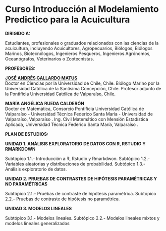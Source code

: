 # Curso Introducción al Modelamiento Predictico para la Acuicultura

**DIRIGIDO A:**

Estudiantes, profesionales o graduados relacionados con las ciencias de la acuicultura, incluyendo Acuicultores, Agropecuarios, Biólogos, Biólogos Marinos, Biotecnólogos, Ingenieros Pesqueros, Ingenieros Agrónomos, Oceanógrafos, Veterinarios o Zootecnistas.

**PROFESORES:**  

[**JOSÉ ANDRÉS GALLARDO MATUS**](https://github.com/DrJoseGallardo)  
Doctor en Ciencias por la Universidad de Chile, Chile.
Biólogo Marino por la Universidad Católica de la Santísima Concepción, Chile.
Profesor adjunto de la Pontificia Universidad Católica de Valparaíso, Chile.

**MARÍA ANGÉLICA RUEDA CALDERÓN**  
Doctor en Matemática, Consorcio Pontificia Universidad Católica de Valparaíso - Universidad
Técnica Federico Santa María - Universidad de Valparaíso, Valparaíso .
Ing. Civil Matemático con Mensión Estadística Aplicada, Universidad Técnica Federico
Santa María, Valparaíso .

**PLAN DE ESTUDIOS:**

**UNIDAD 1. ANÁLISIS EXPLORATORIO DE DATOS CON R, RSTUDIO Y RMARKDOWN**

Subtópico 1.1.- Introducción a R, Rstudio y Rmarkdwon.
Subtópico 1.2.- Variables aleatorias y distribuciones de probabilidad. Subtópico 1.3.- Análisis exploratorio de datos.

**UNIDAD 2. PRUEBAS DE CONTRASTES DE HIPÓTESIS PARAMÉTRICAS Y NO PARAMÉTRICAS**

Subtópico 2.1.– Pruebas de contraste de hipótesis paramétrica.
Subtópico 2.2.– Pruebas de contraste de hipótesis no paramétrica.

**UNIDAD 3. MODELOS LINEALES**

Subtópico 3.1.- Modelos lineales.
Subtópico 3.2.- Modelos lineales mixtos y modelos lineales generalizados

